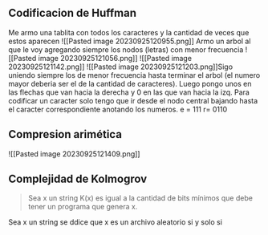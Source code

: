 ## Codificacion de Huffman
Me armo una tablita con todos los caracteres y la cantidad de veces que estos aparecen
![[Pasted image 20230925120955.png]]
Armo un arbol al que le voy agregando siempre los nodos (letras) con menor frecuencia
![[Pasted image 20230925121056.png]]
![[Pasted image 20230925121142.png]]
![[Pasted image 20230925121203.png]]Sigo uniendo siempre los de menor frecuencia hasta terminar el arbol (el numero mayor deberia ser el de la cantidad de caracteres). Luego pongo unos en las flechas que van hacia la derecha y 0 en las que van hacia la izq. Para codificar un caracter solo tengo que ir desde el nodo central bajando hasta el caracter correspondiente anotando los numeros. 
e = 111
r= 0110

## Compresion arimética
![[Pasted image 20230925121409.png]]

## Complejidad de Kolmogrov
> Sea x un string K(x) es igual a la cantidad de bits mínimos que debe tener un programa que genera x.

Sea x un string se ddice que x es un archivo aleatorio si y solo si
